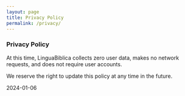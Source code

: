 ```yaml
---
layout: page
title: Privacy Policy
permalink: /privacy/
---
```


### Privacy Policy

At this time, LinguaBiblica collects zero user data, makes no network requests, and does not require user accounts.

We reserve the right to update this policy at any time in the future.

2024-01-06
